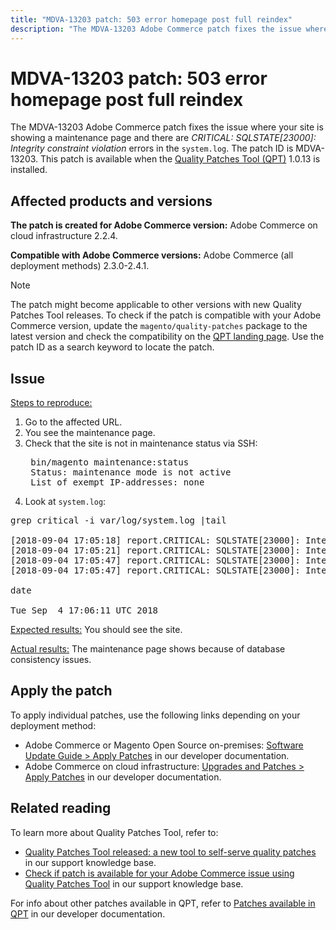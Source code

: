 ```yaml
---
title: "MDVA-13203 patch: 503 error homepage post full reindex"
description: "The MDVA-13203 Adobe Commerce patch fixes the issue where your site is showing a maintenance page and there are *CRITICAL: SQLSTATE\\[23000\\]: Integrity constraint violation* errors in the `system.log`. The patch ID is MDVA-13203. This patch is available when the [Quality Patches Tool (QPT)](https://support.magento.com/hc/en-us/articles/360047139492) 1.0.13 is installed."
---
```


# MDVA-13203 patch: 503 error homepage post full reindex

The MDVA-13203 Adobe Commerce patch fixes the issue where your site is showing a maintenance page and there are *CRITICAL: SQLSTATE\[23000\]: Integrity constraint violation* errors in the `system.log`. The patch ID is MDVA-13203. This patch is available when the [Quality Patches Tool (QPT)](https://support.magento.com/hc/en-us/articles/360047139492) 1.0.13 is installed.

## Affected products and versions

 **The patch is created for Adobe Commerce version:** Adobe Commerce on cloud infrastructure 2.2.4.

 **Compatible with Adobe Commerce versions:** Adobe Commerce (all deployment methods) 2.3.0-2.4.1.

>[!NOTE]
>
>The patch might become applicable to other versions with new Quality Patches Tool releases. To check if the patch is compatible with your Adobe Commerce version, update the `magento/quality-patches` package to the latest version and check the compatibility on the [QPT landing page](https://devdocs.magento.com/quality-patches/tool.html#patch-grid). Use the patch ID as a search keyword to locate the patch.

## Issue

 <u>Steps to reproduce:</u>

1. Go to the affected URL.
1. You see the maintenance page.
1. Check that the site is not in maintenance status via SSH:
    <pre> bin/magento maintenance:status
    Status: maintenance mode is not active
    List of exempt IP-addresses: none</pre>
1. Look at `system.log`:

<pre>grep critical -i var/log/system.log |tail

[2018-09-04 17:05:18] report.CRITICAL: SQLSTATE[23000]: Integrity constraint violation: 1062 Duplicate entry '4613' for key 'PRIMARY', query was: INSERT  INTO `search_tmp_5b8ebb4e994da5_88027289` (`entity_id`,`score`) VALUES (?, ?),... (?, ?), (?, ?) [] []
[2018-09-04 17:05:21] report.CRITICAL: SQLSTATE[23000]: Integrity constraint violation: 1062 Duplicate entry '4613' for key 'PRIMARY', query was: INSERT  INTO `search_tmp_5b8ebb51579943_52333638` (`entity_id`,`score`) VALUES (?, ?),...,(?, ?) [] []
[2018-09-04 17:05:47] report.CRITICAL: SQLSTATE[23000]: Integrity constraint violation: 1062 Duplicate entry '1350' for key 'PRIMARY', query was: INSERT  INTO `search_tmp_5b8ebb6b7028f4_68065024` (`entity_id`,`score`) VALUES (?, ?), (?, ?), (?, ?), (?, ?), (?, ?), (?, ?), (?, ?), (?, ?), (?, ?), (?, ?), (?, ?), (?, ?), (?, ?), (?, ?) [] []
[2018-09-04 17:05:47] report.CRITICAL: SQLSTATE[23000]: Integrity constraint violation: 1062 Duplicate entry '1350' for key 'PRIMARY', query was: INSERT  INTO `search_tmp_5b8ebb6b7885a9_23360993` (`entity_id`,`score`) VALUES (?, ?), (?, ?), (?, ?), (?, ?), (?, ?), (?, ?), (?, ?), (?, ?), (?, ?), (?, ?), (?, ?), (?, ?), (?, ?), (?, ?) [] []

date

Tue Sep  4 17:06:11 UTC 2018</pre>

 <u>Expected results:</u> You should see the site.

 <u>Actual results:</u> The maintenance page shows because of database consistency issues.

## Apply the patch

To apply individual patches, use the following links depending on your deployment method:

* Adobe Commerce or Magento Open Source on-premises: [Software Update Guide > Apply Patches](https://devdocs.magento.com/guides/v2.4/comp-mgr/patching/mqp.html) in our developer documentation.
* Adobe Commerce on cloud infrastructure: [Upgrades and Patches > Apply Patches](https://devdocs.magento.com/cloud/project/project-patch.html) in our developer documentation.

## Related reading

To learn more about Quality Patches Tool, refer to:

* [Quality Patches Tool released: a new tool to self-serve quality patches](https://support.magento.com/hc/en-us/articles/360047139492) in our support knowledge base.
* [Check if patch is available for your Adobe Commerce issue using Quality Patches Tool](https://support.magento.com/hc/en-us/articles/360047125252) in our support knowledge base.

For info about other patches available in QPT, refer to [Patches available in QPT](https://devdocs.magento.com/quality-patches/tool.html#patch-grid) in our developer documentation. 

